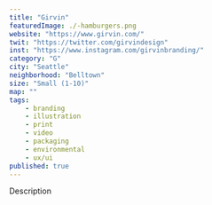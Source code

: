 ```yaml
---
title: "Girvin"
featuredImage: ./-hamburgers.png
website: "https://www.girvin.com/"
twit: "https://twitter.com/girvindesign"
inst: "https://www.instagram.com/girvinbranding/"
category: "G"
city: "Seattle"
neighborhood: "Belltown"
size: "Small (1-10)"
map: ""
tags:
    - branding
    - illustration
    - print
    - video
    - packaging
    - environmental
    - ux/ui
published: true
---
```


Description
